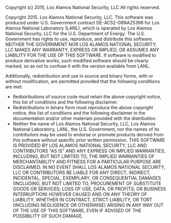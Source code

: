 Copyright (c) 2015, Los Alamos National Security, LLC
All rights reserved.

Copyright 2015. Los Alamos National Security, LLC. This software was produced
under U.S. Government contract DE-AC52-06NA25396 for Los Alamos National
Laboratory (LANL), which is operated by Los Alamos National Security, LLC for
the U.S. Department of Energy. The U.S. Government has rights to use, reproduce,
and distribute this software.  NEITHER THE GOVERNMENT NOR LOS ALAMOS NATIONAL
SECURITY, LLC MAKES ANY WARRANTY, EXPRESS OR IMPLIED, OR ASSUMES ANY LIABILITY
FOR THE USE OF THIS SOFTWARE.  If software is modified to produce derivative
works, such modified software should be clearly marked, so as not to confuse it
with the version available from LANL.
 
Additionally, redistribution and use in source and binary forms, with or without
modification, are permitted provided that the following conditions are met:
- Redistributions of source code must retain the above copyright notice,
this list of conditions and the following disclaimer.
- Redistributions in binary form must reproduce the above copyright
notice, this list of conditions and the following disclaimer in the
documentation and/or other materials provided with the distribution.
- Neither the name of Los Alamos National Security, LLC, Los Alamos
National Laboratory, LANL, the U.S. Government, nor the names of its
contributors may be used to endorse or promote products derived from this
software without specific prior written permission.
THIS SOFTWARE IS PROVIDED BY LOS ALAMOS NATIONAL SECURITY, LLC AND CONTRIBUTORS
"AS IS" AND ANY EXPRESS OR IMPLIED WARRANTIES, INCLUDING, BUT NOT LIMITED TO,
THE IMPLIED WARRANTIES OF MERCHANTABILITY AND FITNESS FOR A PARTICULAR PURPOSE
ARE DISCLAIMED. IN NO EVENT SHALL LOS ALAMOS NATIONAL SECURITY, LLC OR
CONTRIBUTORS BE LIABLE FOR ANY DIRECT, INDIRECT, INCIDENTAL, SPECIAL, EXEMPLARY,
OR CONSEQUENTIAL DAMAGES (INCLUDING, BUT NOT LIMITED TO, PROCUREMENT OF
SUBSTITUTE GOODS OR SERVICES; LOSS OF USE, DATA, OR PROFITS; OR BUSINESS
INTERRUPTION) HOWEVER CAUSED AND ON ANY THEORY OF LIABILITY, WHETHER IN
CONTRACT, STRICT LIABILITY, OR TORT (INCLUDING NEGLIGENCE OR OTHERWISE) ARISING
IN ANY WAY OUT OF THE USE OF THIS SOFTWARE, EVEN IF ADVISED OF THE POSSIBILITY
OF SUCH DAMAGE.
